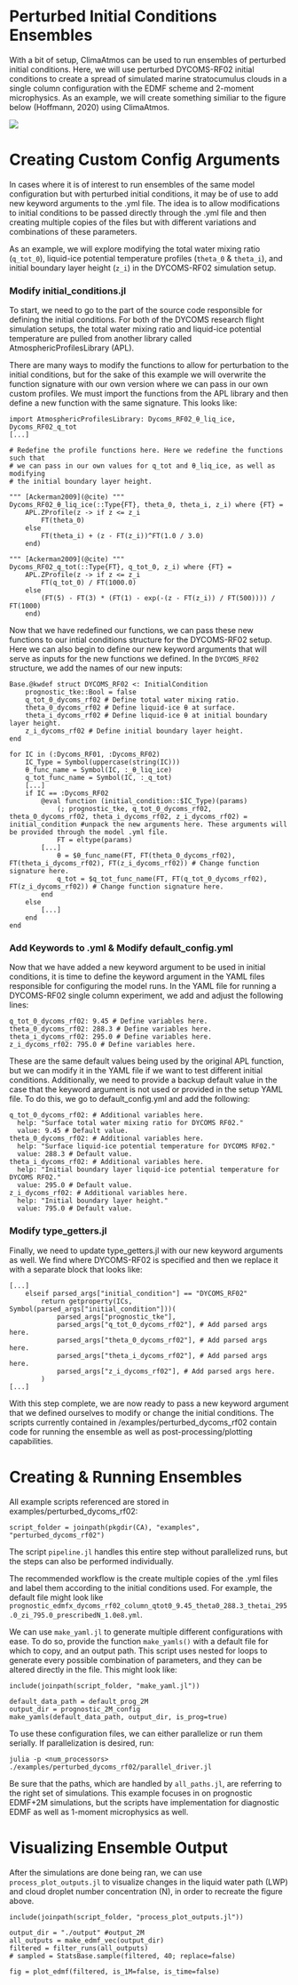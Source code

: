 
# Perturbed Initial Conditions Ensembles
With a bit of setup, ClimaAtmos can be used to run ensembles of perturbed initial conditions. Here, we will use perturbed DYCOMS-RF02 initial conditions to create a spread of simulated marine stratocumulus clouds in a single column configuration with the EDMF scheme and 2-moment microphysics. As an example, we will create something similiar to the figure below (Hoffmann, 2020) using ClimaAtmos.

![](assets/Hoffmann2020.jpg)

# Creating Custom Config Arguments
In cases where it is of interest to run ensembles of the same model configuration but with perturbed initial conditions, it may be of use to add new keyword arguments to the .yml file. The idea is to allow modifications to initial conditions to be passed directly through the .yml file and then creating multiple copies of the files but with different variations and combinations of these parameters. 

As an example, we will explore modifying the total water mixing ratio (`q_tot_0`), liquid-ice potential temperature profiles (`theta_0` & `theta_i`), and initial boundary layer height (`z_i`) in the DYCOMS-RF02 simulation setup. 

### Modify initial_conditions.jl
To start, we need to go to the part of the source code responsible for defining the initial conditions. For both of the DYCOMS research flight simulation setups, the total water mixing ratio and liquid-ice potential temperature are pulled from another library called AtmosphericProfilesLibrary (APL).

There are many ways to modify the functions to allow for perturbation to the initial conditions, but for the sake of this example we will overwrite the function signature with our own version where we can pass in our own custom profiles. We must import the functions from the APL library and then define a new function with the same signature. This looks like:

```
import AtmosphericProfilesLibrary: Dycoms_RF02_θ_liq_ice, Dycoms_RF02_q_tot
[...]

# Redefine the profile functions here. Here we redefine the functions such that 
# we can pass in our own values for q_tot and θ_liq_ice, as well as modifying 
# the initial boundary layer height.

""" [Ackerman2009](@cite) """
Dycoms_RF02_θ_liq_ice(::Type{FT}, theta_0, theta_i, z_i) where {FT} =
    APL.ZProfile(z -> if z <= z_i
        FT(theta_0)
    else
        FT(theta_i) + (z - FT(z_i))^FT(1.0 / 3.0)
    end)

""" [Ackerman2009](@cite) """
Dycoms_RF02_q_tot(::Type{FT}, q_tot_0, z_i) where {FT} =
    APL.ZProfile(z -> if z <= z_i
        FT(q_tot_0) / FT(1000.0)
    else
        (FT(5) - FT(3) * (FT(1) - exp(-(z - FT(z_i)) / FT(500)))) / FT(1000)
    end)
```

Now that we have redefined our functions, we can pass these new functions to our intial conditions structure for the DYCOMS-RF02 setup. Here we can also begin to define our new keyword arguments that will serve as inputs for the new functions we defined. In the `DYCOMS_RF02` structure, we add the names of our new inputs:

```
Base.@kwdef struct DYCOMS_RF02 <: InitialCondition
    prognostic_tke::Bool = false
    q_tot_0_dycoms_rf02 # Define total water mixing ratio.
    theta_0_dycoms_rf02 # Define liquid-ice θ at surface.
    theta_i_dycoms_rf02 # Define liquid-ice θ at initial boundary layer height.
    z_i_dycoms_rf02 # Define initial boundary layer height.
end

for IC in (:Dycoms_RF01, :Dycoms_RF02)
    IC_Type = Symbol(uppercase(string(IC)))
    θ_func_name = Symbol(IC, :_θ_liq_ice)
    q_tot_func_name = Symbol(IC, :_q_tot)
    [...]
    if IC == :Dycoms_RF02
        @eval function (initial_condition::$IC_Type)(params)
            (; prognostic_tke, q_tot_0_dycoms_rf02, theta_0_dycoms_rf02, theta_i_dycoms_rf02, z_i_dycoms_rf02) = initial_condition #unpack the new arguments here. These arguments will be provided through the model .yml file.
            FT = eltype(params)
        [...]
            θ = $θ_func_name(FT, FT(theta_0_dycoms_rf02), FT(theta_i_dycoms_rf02), FT(z_i_dycoms_rf02)) # Change function signature here.
            q_tot = $q_tot_func_name(FT, FT(q_tot_0_dycoms_rf02), FT(z_i_dycoms_rf02)) # Change function signature here.
        end 
    else
        [...]
    end
end
```

### Add Keywords to .yml & Modify default_config.yml
Now that we have added a new keyword argument to be used in initial conditions, it is time to define the keyword argument in the YAML files responsible for configuring the model runs. In the YAML file for running a DYCOMS-RF02 single column experiment, we add and adjust the following lines: 

```
q_tot_0_dycoms_rf02: 9.45 # Define variables here.
theta_0_dycoms_rf02: 288.3 # Define variables here.
theta_i_dycoms_rf02: 295.0 # Define variables here.
z_i_dycoms_rf02: 795.0 # Define variables here.
```

These are the same default values being used by the original APL function, but we can modify it in the YAML file if we want to test different initial conditions. Additionally, we need to provide a backup default value in the case that the keyword argument is not used or provided in the setup YAML file. To do this, we go to default_config.yml and add the following:

```
q_tot_0_dycoms_rf02: # Additional variables here.
  help: "Surface total water mixing ratio for DYCOMS RF02."
  value: 9.45 # Default value.
theta_0_dycoms_rf02: # Additional variables here.
  help: "Surface liquid-ice potential temperature for DYCOMS RF02."
  value: 288.3 # Default value.
theta_i_dycoms_rf02: # Additional variables here.
  help: "Initial boundary layer liquid-ice potential temperature for DYCOMS RF02."
  value: 295.0 # Default value.
z_i_dycoms_rf02: # Additional variables here.
  help: "Initial boundary layer height."
  value: 795.0 # Default value.
```

### Modify type_getters.jl
Finally, we need to update type_getters.jl with our new keyword arguments as well. We find where DYCOMS-RF02 is specified and then we replace it with a separate block that looks like:

```
[...]
    elseif parsed_args["initial_condition"] == "DYCOMS_RF02"
        return getproperty(ICs, Symbol(parsed_args["initial_condition"]))(
            parsed_args["prognostic_tke"],
            parsed_args["q_tot_0_dycoms_rf02"], # Add parsed args here.
            parsed_args["theta_0_dycoms_rf02"], # Add parsed args here.
            parsed_args["theta_i_dycoms_rf02"], # Add parsed args here.
            parsed_args["z_i_dycoms_rf02"], # Add parsed args here.
        )
[...]
```

With this step complete, we are now ready to pass a new keyword argument that we defined ourselves to modify or change the initial conditions. The scripts currently contained in /examples/perturbed_dycoms_rf02 contain code for running the ensemble as well as post-processing/plotting capabilities.

# Creating & Running Ensembles
All example scripts referenced are stored in examples/perturbed_dycoms_rf02:

```
script_folder = joinpath(pkgdir(CA), "examples", "perturbed_dycoms_rf02")
```

The script `pipeline.jl` handles this entire step without parallelized runs, but the steps can also be performed individually. 

The recommended workflow is the create multiple copies of the .yml files and label them according to the initial conditions used. For example, the default file might look like `prognostic_edmfx_dycoms_rf02_column_qtot0_9.45_theta0_288.3_thetai_295.0_zi_795.0_prescribedN_1.0e8.yml`.

We can use `make_yaml.jl` to generate multiple different configurations with ease. To do so, provide the function `make_yamls()` with a default file for which to copy, and an output path. This script uses nested for loops to generate every possible combination of parameters, and they can be altered directly in the file. This might look like:

```
include(joinpath(script_folder, "make_yaml.jl"))

default_data_path = default_prog_2M
output_dir = prognostic_2M_config
make_yamls(default_data_path, output_dir, is_prog=true)
```

To use these configuration files, we can either parallelize or run them serially. If parallelization is desired, run: 

```
julia -p <num_processors> ./examples/perturbed_dycoms_rf02/parallel_driver.jl
```

Be sure that the paths, which are handled by `all_paths.jl`, are referring to the right set of simulations. This example focuses in on prognostic EDMF+2M simulations, but the scripts have implementation for diagnostic EDMF as well as 1-moment microphysics as well.

# Visualizing Ensemble Output
After the simulations are done being ran, we can use `process_plot_outputs.jl` to visualize changes in the liquid water path (LWP) and cloud droplet number concentration (N), in order to recreate the figure above.

```
include(joinpath(script_folder, "process_plot_outputs.jl"))

output_dir = "./output" #output_2M
all_outputs = make_edmf_vec(output_dir)
filtered = filter_runs(all_outputs)
# sampled = StatsBase.sample(filtered, 40; replace=false)

fig = plot_edmf(filtered, is_1M=false, is_time=false)
```
